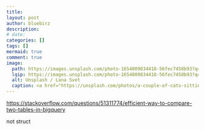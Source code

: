 ```yaml
---
title:
layout: post
author: bluebirz
description:
# date:
categories: []
tags: []
mermaid: true
comment: true
image:
  path: https://images.unsplash.com/photo-1654009834418-56fec7458b93?q=80&w=1486&auto=format&fit=crop&ixlib=rb-4.1.0&ixid=M3wxMjA3fDB8MHxwaG90by1wYWdlfHx8fGVufDB8fHx8fA%3D%3D
  lqip: https://images.unsplash.com/photo-1654009834418-56fec7458b93?q=10&w=490&auto=format&fit=crop&ixlib=rb-4.1.0&ixid=M3wxMjA3fDB8MHxwaG90by1wYWdlfHx8fGVufDB8fHx8fA%3D%3D
  alt: Unsplash / Lana Svet
  caption: <a href="https://unsplash.com/photos/a-couple-of-cats-sitting-next-to-each-other-Uww91YzLakU">Unsplash / Lana Svet</a>
---
```


<https://stackoverflow.com/questions/51311774/efficient-way-to-compare-two-tables-in-bigquery>

not struct
